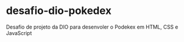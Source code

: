 # desafio-dio-pokedex
Desafio de projeto da DIO para desenvoler o Podekex em HTML, CSS e JavaScript
